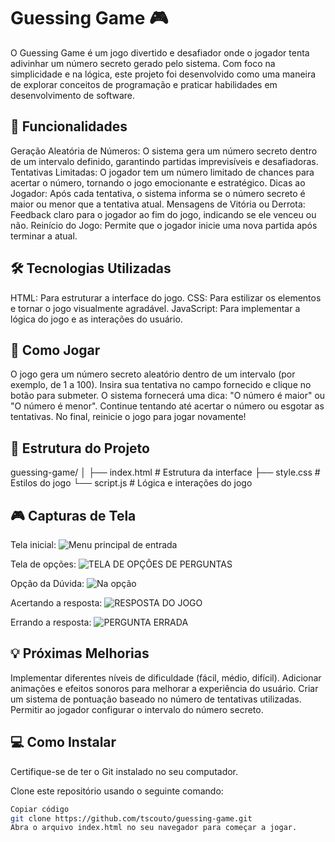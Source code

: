 # Guessing Game 🎮

O Guessing Game é um jogo divertido e desafiador onde o jogador tenta adivinhar um número secreto gerado pelo sistema. Com foco na simplicidade e na lógica, este projeto foi desenvolvido como uma maneira de explorar conceitos de programação e praticar habilidades em desenvolvimento de software.

## 🎯 Funcionalidades
Geração Aleatória de Números: O sistema gera um número secreto dentro de um intervalo definido, garantindo partidas imprevisíveis e desafiadoras.
Tentativas Limitadas: O jogador tem um número limitado de chances para acertar o número, tornando o jogo emocionante e estratégico.
Dicas ao Jogador: Após cada tentativa, o sistema informa se o número secreto é maior ou menor que a tentativa atual.
Mensagens de Vitória ou Derrota: Feedback claro para o jogador ao fim do jogo, indicando se ele venceu ou não.
Reinício do Jogo: Permite que o jogador inicie uma nova partida após terminar a atual.

## 🛠️ Tecnologias Utilizadas
HTML: Para estruturar a interface do jogo.
CSS: Para estilizar os elementos e tornar o jogo visualmente agradável.
JavaScript: Para implementar a lógica do jogo e as interações do usuário.

## 🚀 Como Jogar
O jogo gera um número secreto aleatório dentro de um intervalo (por exemplo, de 1 a 100).
Insira sua tentativa no campo fornecido e clique no botão para submeter.
O sistema fornecerá uma dica: "O número é maior" ou "O número é menor".
Continue tentando até acertar o número ou esgotar as tentativas.
No final, reinicie o jogo para jogar novamente!

## 📂 Estrutura do Projeto

guessing-game/
│
├── index.html        # Estrutura da interface
├── style.css         # Estilos do jogo
└── script.js         # Lógica e interações do jogo

## 🎮 Capturas de Tela
Tela inicial:
![Menu principal de entrada](https://github.com/user-attachments/assets/b0477f3d-792c-4750-a1cb-0f095bfacded)

Tela de opções:
![TELA DE OPÇÕES DE PERGUNTAS](https://github.com/user-attachments/assets/a761390d-4f15-46ea-99a2-d00f3e9b2cbd)

Opção da Dúvida:
![Na opção](https://github.com/user-attachments/assets/be25f458-2bda-42ec-aad7-8279fd563637)

Acertando a resposta:
![RESPOSTA DO JOGO](https://github.com/user-attachments/assets/d2e8e594-7347-404d-b55c-b020d94452b6)

Errando a resposta:
![PERGUNTA ERRADA](https://github.com/user-attachments/assets/43b62449-1db6-413a-9828-b7cae532b496)


## 💡 Próximas Melhorias

Implementar diferentes níveis de dificuldade (fácil, médio, difícil).
Adicionar animações e efeitos sonoros para melhorar a experiência do usuário.
Criar um sistema de pontuação baseado no número de tentativas utilizadas.
Permitir ao jogador configurar o intervalo do número secreto.


## 💻 Como Instalar
Certifique-se de ter o Git instalado no seu computador.

Clone este repositório usando o seguinte comando:

```bash
Copiar código
git clone https://github.com/tscouto/guessing-game.git
Abra o arquivo index.html no seu navegador para começar a jogar.

